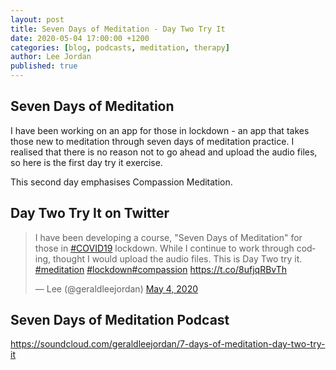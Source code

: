 ```yaml
---
layout: post
title: Seven Days of Meditation - Day Two Try It
date: 2020-05-04 17:00:00 +1200
categories: [blog, podcasts, meditation, therapy]
author: Lee Jordan
published: true
---
```


<h2>Seven Days of Meditation</H2>

I have been working on an app for those in lockdown - an app that takes those new to meditation through seven days of meditation practice. I realised that there is no reason not to go ahead and upload the audio files, so here is the first day try it exercise.

This second day emphasises Compassion Meditation.

<h2>Day Two Try It on Twitter</H2>

<blockquote class="twitter-tweet" data-width="100%"><p lang="en" dir="ltr">I have been developing a course, &quot;Seven Days of Meditation&quot; for those in <a href="https://twitter.com/hashtag/COVID19?src=hash&amp;ref_src=twsrc%5Etfw">#COVID19</a> lockdown. While I continue to work through coding, thought I would upload the audio files. This is Day Two try it. <a href="https://twitter.com/hashtag/meditation?src=hash&amp;ref_src=twsrc%5Etfw">#meditation</a> <a href="https://twitter.com/hashtag/lockdown?src=hash&amp;ref_src=twsrc%5Etfw">#lockdown</a><a href="https://twitter.com/hashtag/compassion?src=hash&amp;ref_src=twsrc%5Etfw">#compassion</a> <a href="https://t.co/8ufjqRBvTh">https://t.co/8ufjqRBvTh</a></p>&mdash; Lee (@geraldleejordan) <a href="https://twitter.com/geraldleejordan/status/1257117414279413760?ref_src=twsrc%5Etfw">May 4, 2020</a></blockquote> <script async src="https://platform.twitter.com/widgets.js" charset="utf-8"></script> 

<h2>Seven Days of Meditation Podcast</H2>

<a href="https://soundcloud.com/geraldleejordan/7-days-of-meditation-day-two-try-it" title="Seven Days of Meditation Podcast" target="_blank" rel="nofollow">https://soundcloud.com/geraldleejordan/7-days-of-meditation-day-two-try-it</a>
